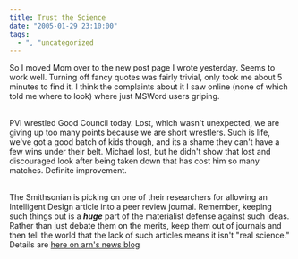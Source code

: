 ```yaml
---
title: Trust the Science
date: "2005-01-29 23:10:00"
tags:
  - ", "uncategorized
---
```

So I moved Mom over to the new post page I wrote yesterday.
Seems to work well.  Turning off fancy quotes was fairly trivial,
only took me about 5 minutes to find it.  I think the complaints
about it I saw online (none of which told me where to look) where
just MSWord users griping.<br  /><br  />

PVI wrestled Good Council today.  Lost, which wasn't unexpected,
we are giving up too many points because we are short wrestlers.
Such is life, we've got a good batch of kids though, and its a shame
they can't have a few wins under their belt.  Michael lost, but he
didn't show that lost and discouraged look after being taken down
that has cost him so many matches.  Definite improvement.<br  /><br  />

The Smithsonian is picking on one of their researchers
for allowing an Intelligent Design article into a peer
review journal.  Remember, keeping such things out is a
<strong><em>huge</em></strong> part of the materialist defense
against such ideas.  Rather than just debate them on the merits,
keep them out of journals and then tell the world that the
lack of such articles means it isn't "real science."  Details are <a href="http://www.arn.org/blogs/index.php/3/2005/01/29/the_branding_of_a_heretic_are_religious_">here
on arn's news blog</a>

